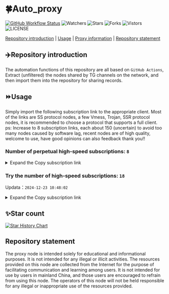 # 🍀Auto_proxy
[![GitHub Workflow Status](https://img.shields.io/github/actions/workflow/status/PangTouY00/Auto_proxy/main.yml?branch=main)](https://github.com/PangTouY00/Auto_proxy/actions/workflows/main.yml?branch=main) 
![Watchers](https://img.shields.io/github/watchers/w1770946466/Auto_proxy) ![Stars](https://img.shields.io/github/stars/PangTouY00/Auto_proxy) ![Forks](https://img.shields.io/github/forks/w1770946466/Auto_proxy) ![Vistors](https://visitor-badge.laobi.icu/badge?page_id=PangTouY00.Auto_proxy) ![LICENSE](https://img.shields.io/badge/license-CC%20BY--SA%204.0-green.svg)

[Repository introduction](https://github.com/PangTouY00/Auto_proxy#Repositoryintroduction) | [Usage](https://github.com/PangTouY00/Auto_proxy#Usage) | [Proxy information](https://github.com/PangTouY00/Auto_proxy#Proxyinformation) | [Repository statement](https://github.com/PangTouY00/Auto_proxy#Repositorystatement)

## ✈️Repository introduction
The automation functions of this repository are all based on `GitHub Actions`,
Extract (unfiltered) the nodes shared by TG channels on the network, and then import them into the repository for sharing records.

## ⏩Usage
Simply import the following subscription link to the appropriate client. Most of the links are SS protocol nodes, a few Vmess, Trojan, SSR protocol nodes, it is recommended to choose a protocol that supports a full client.
ps: Increase to 8 subscription links, each about 150 (uncertain) to avoid too many nodes caused by software lag, recent nodes are of high quality, welcome to use, have good opinions can also feedback thank you!!

### Number of perpetual high-speed subscriptions: `8`

<details>
  <summary>Expand the Copy subscription link</summary>

  
- [Multiprotocol Base64 encoding](https://raw.githubusercontent.com/PangTouY00/Auto_proxy/main/Long_term_subscription1)
`https://raw.githubusercontent.com/PangTouY00/Auto_proxy/main/Long_term_subscription_num`
`Total number of merge nodes: 1108`

- [Multiprotocol Base64 encoding](https://raw.githubusercontent.com/PangTouY00/Auto_proxy/main/Long_term_subscription1)
`https://raw.githubusercontent.com/PangTouY00/Auto_proxy/main/Long_term_subscription1`
`Total number of merge nodes: 139`

- [Multiprotocol Base64 encoding](https://raw.githubusercontent.com/PangTouY00/Auto_proxy/main/Long_term_subscription2)
`https://raw.githubusercontent.com/PangTouY00/Auto_proxy/main/Long_term_subscription2`
`Total number of merge nodes: 139`

- [Multiprotocol Base64 encoding](https://raw.githubusercontent.com/PangTouY00/Auto_proxy/main/Long_term_subscription3)
`https://raw.githubusercontent.com/PangTouY00/Auto_proxy/main/Long_term_subscription3`
`Total number of merge nodes: 139`

- [Multiprotocol Base64 encoding](https://raw.githubusercontent.com/PangTouY00/Auto_proxy/main/Long_term_subscription4)
`https://raw.githubusercontent.com/PangTouY00/Auto_proxy/main/Long_term_subscription4`
`Total number of merge nodes: 139`

- [Multiprotocol Base64 encoding](https://raw.githubusercontent.comPangTouY00/Auto_proxy/main/Long_term_subscription5)
`https://raw.githubusercontent.com/PangTouY00/Auto_proxy/main/Long_term_subscription5`
`Total number of merge nodes: 139`

- [Multiprotocol Base64 encoding](https://raw.githubusercontent.com/PangTouY00/Auto_proxy/main/Long_term_subscription6)
`https://raw.githubusercontent.com/PangTouY00/Auto_proxy/main/Long_term_subscription6`
`Total number of merge nodes: 139`

- [Multiprotocol Base64 encoding](https://raw.githubusercontent.com/PangTouY00/Auto_proxy/main/Long_term_subscription7)
`https://raw.githubusercontent.com/PangTouY00/Auto_proxy/main/Long_term_subscription7`
`Total number of merge nodes: 139`

- [Multiprotocol Base64 encoding](https://raw.githubusercontent.com/PangTouY00/Auto_proxy/main/Long_term_subscription8)
`https://raw.githubusercontent.com/PangTouY00/Auto_proxy/main/Long_term_subscription8`
`Total number of merge nodes: 135`

- [Clash subscription](https://raw.githubusercontent.com/PangTouY00/Auto_proxy/main/Long_term_subscription2.yaml)
`https://raw.githubusercontent.com/PangTouY00/Auto_proxy/main/Long_term_subscription1.yaml`


- [Clash subscription](https://raw.githubusercontent.com/PangTouY00/Auto_proxy/main/Long_term_subscription2.yaml)
`https://raw.githubusercontent.com/PangTouY00/Auto_proxy/main/Long_term_subscription2.yaml`


- [Clash subscription](https://raw.githubusercontent.com/PangTouY00/Auto_proxy/main/Long_term_subscription3.yaml)
`https://raw.githubusercontent.com/PangTouY00/Auto_proxy/main/Long_term_subscription3.yaml`
  
</details>

### Try the number of high-speed subscriptions: `18`
Updata：`2024-12-23 10:48:02`


<details>
  <summary>Expand the Copy subscription link</summary>  






















































































































































































































































































































































































































































































































































































































































































































































































































































































































































































































































































































































































































































































































































































































































































































































































































































































































































































































































































































































































































































































































































































































































































































































































































































































































































































































































































































































































































































































































































































































































































































































































































































































































































































































































































































































































































































































































































































































































































































































































































































































































































































































































































































































































































































































































































































































































































































































































































































































































































































































































































































































































































































































































































































































































































































































































































































































































































































































































































































































































































































































































































































































































































































































































































































































































































































































































































































































































































































































































































































































































































































































































































































































































































































































































































































































































































































































































































































































































































































































































































































































































































































































































































































































































































































































































































































































































































































































































































































































































































































































































































































































































































































































































































































































































































































































































































































































































































































































































































































































































































































































































































































































































































































































































































































































































































































































































































































































































































































































































































































































































































































































































































































































































































































































































































































































































































































































































































































































































































































































































































































































































































































































































































































































































































































































































































































































































































































































































































































































































































































































































































































































































































































































































































































































































































































































































































































































































































































































































































































































































































































































































































































































































































































































































































































































































































































































































































































































































































































































































































































































































































































































































































































































































































































































































































































































































































































































































































































































































































































































































































































































































































































































































































































































































































































































































































































































































































































































































































































































































































































































































































































































































































































































































































































































































































































































































































































































































































































































































































































































































































































































































>Trial subscription：
`https://vt.louwangzhiyu.xyz/api/v1/client/subscribe?token=e24afcffd718ce6571c54942a429f5ab`




>Trial subscription：
`https://666666222.xyz/api/v1/client/subscribe?token=4a65d9d3e58081cc689337d542c0ba7b`




>Trial subscription：
`https://www.kuaidog006.top/api/v1/client/subscribe?token=5985b4e5e52deaa8edd14b2fcab7443a`




>Trial subscription：
`https://abyssvpn.com/api/v1/client/subscribe?token=4391a100824398b42085d16d8b0631c2`




>Trial subscription：
`https://lanmaoyun.icu/api/v1/client/subscribe?token=a19e0559a9acbceb6ca7c1e5e5a04512`




>Trial subscription：
`https://sq9xy6.cpminig.com/api/v1/client/subscribe?token=768dc9cbbb9605a250c99314ee19d415`




>Trial subscription：
`https://qingyun.zybs.eu.org/api/v1/client/subscribe?token=b7c6826e82213a945fffdaa34a481441`




>Trial subscription：
`https://needss.link/api/v1/client/subscribe?token=46e493c03790965ecf207bf0e593ecc7`




>Trial subscription：
`https://vpn.sudatech.store/api/v1/client/subscribe?token=3aba6a5ac869db1a07b02785f6260759`




>Trial subscription：
`https://ch.louwangzhiyu.xyz/api/v1/client/subscribe?token=1f74d38742db51b3e91d876090ca4dbc`




>Trial subscription：
`https://nodefree.githubrowcontent.com/2024/12/20241222.txt`




>Trial subscription：
`https://dashuai.us/api/v1/client/subscribe?token=63d3c235bc0cfe53c80f332eac2efcea`




>Trial subscription：
`https://sulink.pro/api/v1/client/subscribe?token=bfbd17bb89cb7e77e0357c519e9ee79b`




>Trial subscription：
`https://fs.v2rayse.com/share/20241223/mnukqv5b95.txt`




>Trial subscription：
`https://www.kuaidog009.top/api/v1/client/subscribe?token=2cb554e0264b0227e65337a85f2866ce`




>Trial subscription：
`https://hy-2.com/api/v1/client/subscribe?token=87371be9c3b169f77d7cf41f723be29e`




>Trial subscription：
`https://v2rayshare.githubrowcontent.com/2024/12/20241223.txt`




>Trial subscription：
`https://xueyejiasu.com/api/v1/client/subscribe?token=b7ec101ce006e4155ec5e923304be406`



</details>

## ✨Star count
[![Star History Chart](https://api.star-history.com/svg?repos=PangTouY00/Auto_proxy&type=Date)](https://star-history.com/#w1770946466/Auto_proxy&Date)



## Repository statement
The proxy node is intended solely for educational and informational purposes. It is not intended for any illegal or illicit activities. The resources provided on this node are collected from the Internet for the purpose of facilitating communication and learning among users. It is not intended for use by users in mainland China, and those users are encouraged to refrain from using this node. The operators of this node will not be held responsible for any illegal or inappropriate use of the resources provided.
